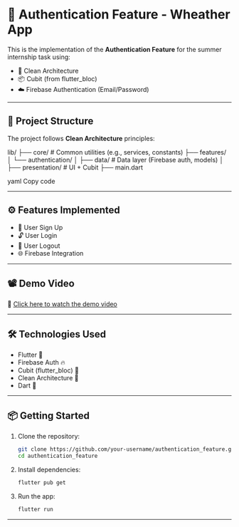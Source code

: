 # 🔐 Authentication Feature - Wheather App

This is the implementation of the **Authentication Feature** for the summer internship task using:

- 🧼 Clean Architecture
- 📦 Cubit (from flutter_bloc)
- ☁️ Firebase Authentication (Email/Password)

---

## 📁 Project Structure

The project follows **Clean Architecture** principles:

lib/
├── core/ # Common utilities (e.g., services, constants)
├── features/
│ └── authentication/
│ ├── data/ # Data layer (Firebase auth, models)
│ ├── presentation/ # UI + Cubit
├── main.dart

yaml
Copy code

---

## ⚙️ Features Implemented

- 🔐 User Sign Up
- 🔓 User Login
- 🚪 User Logout
- 🌐 Firebase Integration

---

## 📽️ Demo Video

🎥 [Click here to watch the demo video](https://youtube.com/shorts/3Pbo7cc02h4)  

---

## 🛠️ Technologies Used

- Flutter 💙
- Firebase Auth 🔥
- Cubit (flutter_bloc) 🧠
- Clean Architecture 🧼
- Dart 🦄

---

## 📦 Getting Started

1. Clone the repository:
   ```bash
   git clone https://github.com/your-username/authentication_feature.git
   cd authentication_feature
   ```
2. Install dependencies:
   ```bash
   flutter pub get
   ```
3. Run the app:
   ```bash
   flutter run
   ```

--- 
